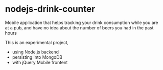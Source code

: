 # nodejs-drink-counter
Mobile application that helps tracking your drink consumption while you are at a pub, and have no idea about the number of beers you had in the past hours

This is an experimental project, 
- using Node.js backend
- persisting into MongoDB
- with jQuery Mobile frontent

